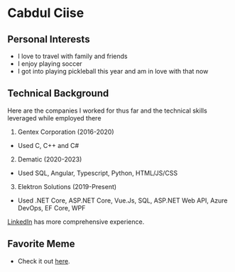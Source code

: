 # Cabdul Ciise
## Personal Interests
* I love to travel with family and friends
* I enjoy playing soccer
* I got into playing pickleball this year and am in love with that now

## Technical Background
Here are the companies I worked for thus far and the technical skills leveraged while employed there

1. Gentex Corporation (2016-2020)
- Used C, C++ and C#
2. Dematic (2020-2023)
- Used SQL, Angular, Typescript, Python, HTML/JS/CSS
3. Elektron Solutions (2019-Present)
- Used .NET Core, ASP.NET Core, Vue.Js, SQL, ASP.NET Web API, Azure DevOps, EF Core, WPF

[LinkedIn](https://www.linkedin.com/in/cabdul-ciise/) has more comprehensive experience.

## Favorite Meme
* Check it out [here](https://thumbor.bigedition.com/funny-memes-your-kids-want-you-to-know/d43HH3AlyJR-2sIdk1eAVyhVljU=/800x600/filters:format(webp):quality(80)/granite-web-prod/d3/17/d31749a018b74b099c5c10b3d5d76973.jpg).
